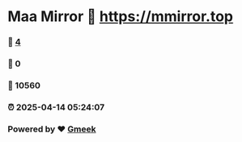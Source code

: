 # Maa Mirror :link: https://mmirror.top 
### :page_facing_up: [4](https://mmirror.top/tag.html) 
### :speech_balloon: 0 
### :hibiscus: 10560 
### :alarm_clock: 2025-04-14 05:24:07 
### Powered by :heart: [Gmeek](https://github.com/Meekdai/Gmeek)
